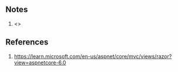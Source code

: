 ## Notes

1. <>

## References

1. <https://learn.microsoft.com/en-us/aspnet/core/mvc/views/razor?view=aspnetcore-6.0>
